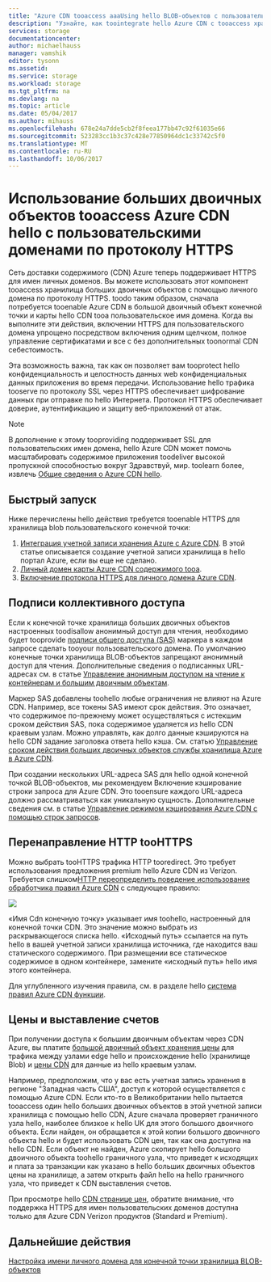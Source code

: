```yaml
---
title: "Azure CDN tooaccess aaaUsing hello BLOB-объектов с пользовательскими доменами по протоколу HTTPS"
description: "Узнайте, как toointegrate hello Azure CDN с tooaccess хранилища BLOB-объектов BLOB-объектов с пользовательскими доменами по протоколу HTTPS"
services: storage
documentationcenter: 
author: michaelhauss
manager: vamshik
editor: tysonn
ms.assetid: 
ms.service: storage
ms.workload: storage
ms.tgt_pltfrm: na
ms.devlang: na
ms.topic: article
ms.date: 05/04/2017
ms.author: mihauss
ms.openlocfilehash: 678e24a7dde5cb2f8feea177bb47c92f61035e66
ms.sourcegitcommit: 523283cc1b3c37c428e77850964dc1c33742c5f0
ms.translationtype: MT
ms.contentlocale: ru-RU
ms.lasthandoff: 10/06/2017
---
```

# <a name="using-hello-azure-cdn-tooaccess-blobs-with-custom-domains-over-https"></a>Использование больших двоичных объектов tooaccess Azure CDN hello с пользовательскими доменами по протоколу HTTPS

Сеть доставки содержимого (CDN) Azure теперь поддерживает HTTPS для имен личных доменов.
Вы можете использовать этот компонент tooaccess хранилища больших двоичных объектов с помощью личного домена по протоколу HTTPS. toodo таким образом, сначала потребуется tooenable Azure CDN в большой двоичный объект конечной точки и карты hello CDN tooa пользовательское имя домена. Когда вы выполните эти действия, включении HTTPS для пользовательского домена упрощено посредством включения одним щелчком, полное управление сертификатами и все с без дополнительных toonormal CDN себестоимость.

Эта возможность важна, так как он позволяет вам tooprotect hello конфиденциальность и целостность данных web конфиденциальных данных приложения во время передачи. Использование hello трафика tooserve по протоколу SSL через HTTPS обеспечивает шифрование данных при отправке по hello Интернета. Протокол HTTPS обеспечивает доверие, аутентификацию и защиту веб-приложений от атак.

> [!NOTE]
> В дополнение к этому tooproviding поддерживает SSL для пользовательских имен домена, hello Azure CDN может помочь масштабировать содержимое приложения toodeliver высокой пропускной способностью вокруг Здравствуй, мир.
> toolearn более, извлечь [Общие сведения о Azure CDN hello](../cdn/cdn-overview.md).
>
>

## <a name="quick-start"></a>Быстрый запуск

Ниже перечислены hello действия требуется tooenable HTTPS для хранилища blob пользовательского конечной точки:

1.  [Интеграция учетной записи хранения Azure с Azure CDN](../cdn/cdn-create-a-storage-account-with-cdn.md).
    В этой статье описывается создание учетной записи хранилища в hello портал Azure, если вы еще не сделано.
2.  [Личный домен карты Azure CDN содержимого tooa](../cdn/cdn-map-content-to-custom-domain.md).
3.  [Включение протокола HTTPS для личного домена Azure CDN](../cdn/cdn-custom-ssl.md).

## <a name="shared-access-signatures"></a>Подписи коллективного доступа

Если к конечной точке хранилища больших двоичных объектов настроенных toodisallow анонимный доступ для чтения, необходимо будет tooprovide [подписи общего доступа (SAS)](storage-dotnet-shared-access-signature-part-1.md) маркера в каждом запросе сделать tooyour пользовательского домена. По умолчанию конечные точки хранилища BLOB-объектов запрещают анонимный доступ для чтения. Дополнительные сведения о подписанных URL-адресах см. в статье [Управление анонимным доступом на чтение к контейнерам и большим двоичным объектам](storage-manage-access-to-resources.md).

Маркер SAS добавлены toohello любые ограничения не влияют на Azure CDN. Например, все токены SAS имеют срок действия. Это означает, что содержимое по-прежнему может осуществляться с истекшим сроком действия SAS, пока содержимое удаляется из hello CDN краевым узлам. Можно управлять, как долго данные кэшируются на hello CDN задание заголовка ответа hello кэша. См. статью [Управление сроком действия больших двоичных объектов службы хранилища Azure в Azure CDN](../cdn/cdn-manage-expiration-of-blob-content.md).

При создании нескольких URL-адреса SAS для hello одной конечной точкой BLOB-объектов, мы рекомендуем Включение кэширование строки запроса для Azure CDN. Это tooensure каждого URL-адреса должно рассматриваться как уникальную сущность. Дополнительные сведения см. в статье [Управление режимом кэширования Azure CDN с помощью строк запросов](../cdn/cdn-query-string.md).

## <a name="http-toohttps-redirection"></a>Перенаправление HTTP tooHTTPS

Можно выбрать tooHTTPS трафика HTTP tooredirect. Это требует использования предложения premium hello Azure CDN из Verizon. Требуется слишком[HTTP переопределить поведение использование обработчика правил Azure CDN](../cdn/cdn-rules-engine.md) с следующее правило:

![](./media/storage-https-custom-domain-cdn/redirect-to-https.png)

«Имя Cdn конечную точку» указывает имя toohello, настроенный для конечной точки CDN. Это значение можно выбрать из раскрывающегося списка hello. «Исходный путь» ссылается на путь hello в вашей учетной записи хранилища источника, где находится ваш статического содержимого.
При размещении все статическое содержимое в одном контейнере, замените «исходный путь» hello имя этого контейнера.

Для углубленного изучения правила, см. в разделе hello [система правил Azure CDN функции](../cdn/cdn-rules-engine-reference-features.md).

## <a name="pricing-and-billing"></a>Цены и выставление счетов

При получении доступа к большим двоичным объектам через CDN Azure, вы платите [большой двоичный объект хранения цены](https://azure.microsoft.com/pricing/details/storage/blobs/) для трафика между узлами edge hello и происхождение hello (хранилище Blob) и [цены CDN](https://azure.microsoft.com/pricing/details/cdn/) для данные из hello краевым узлам.

Например, предположим, что у вас есть учетная запись хранения в регионе "Западная часть США", доступ к которой осуществляется с помощью Azure CDN. Если кто-то в Великобритании hello пытается tooaccess один hello больших двоичных объектов в этой учетной записи хранилища с помощью hello CDN, Azure сначала проверяет граничного узла hello, наиболее близкое к hello UK для этого большого двоичного объекта. Если найден, он обращается к этой копии большого двоичного объекта hello и будет использовать CDN цен, так как она доступна на hello CDN. Если объект не найден, Azure скопирует hello большого двоичного объекта toohello граничного узла, что приведет к исходящих и плата за транзакции как указано в hello больших двоичных объектов цены на хранилище, а затем открыть файл hello на hello граничного узла, что приведет к CDN выставления счетов.

При просмотре hello [CDN странице цен](https://azure.microsoft.com/pricing/details/cdn/), обратите внимание, что поддержка HTTPS для имен пользовательских доменов доступна только для Azure CDN Verizon продуктов (Standard и Premium).

## <a name="next-steps"></a>Дальнейшие действия

[Настройка имени личного домена для конечной точки хранилища BLOB-объектов](storage-custom-domain-name.md)
